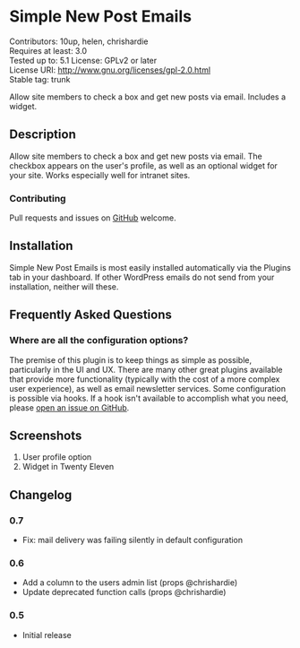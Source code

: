 # Simple New Post Emails #
Contributors: 10up, helen, chrishardie  
Requires at least: 3.0  
Tested up to: 5.1
License: GPLv2 or later  
License URI: http://www.gnu.org/licenses/gpl-2.0.html  
Stable tag: trunk  

Allow site members to check a box and get new posts via email. Includes a widget.

## Description ##

Allow site members to check a box and get new posts via email. The checkbox appears on the user's profile, as well as an optional widget for your site. Works especially well for intranet sites.

### Contributing ###

Pull requests and issues on [GitHub](https://github.com/10up/simple-new-post-emails) welcome.

## Installation ##

Simple New Post Emails is most easily installed automatically via the Plugins tab in your dashboard. If other WordPress emails do not send from your installation, neither will these.

## Frequently Asked Questions ##

### Where are all the configuration options? ###

The premise of this plugin is to keep things as simple as possible, particularly in the UI and UX. There are many other great plugins available that provide more functionality (typically with the cost of a more complex user experience), as well as email newsletter services. Some configuration is possible via hooks. If a hook isn't available to accomplish what you need, please [open an issue on GitHub](https://github.com/10up/simple-new-post-emails/issues).

## Screenshots ##

1. User profile option
2. Widget in Twenty Eleven

## Changelog ##

### 0.7 ###

* Fix: mail delivery was failing silently in default configuration

### 0.6 ###
* Add a column to the users admin list (props @chrishardie)
* Update deprecated function calls (props @chrishardie)

### 0.5 ###
* Initial release
